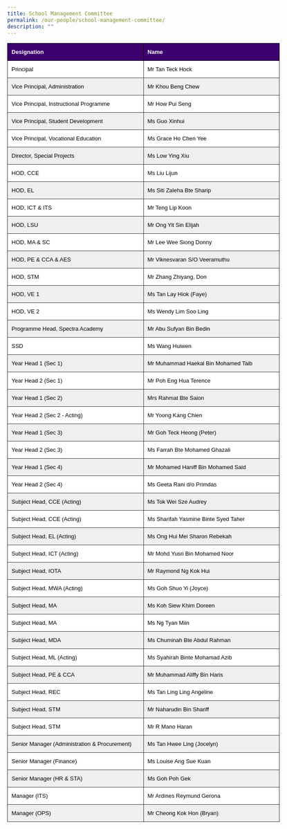 ```yaml
---
title: School Management Committee
permalink: /our-people/school-management-committee/
description: ""
---
```

<style type="text/css">
.tg  {border-collapse:collapse;border-color:#ccc;border-spacing:0;}
.tg td{background-color:#fff;border-color:#ccc;border-style:solid;border-width:1px;color:#333;
  font-family:Arial, sans-serif;font-size:14px;overflow:hidden;padding:12px 9px;word-break:normal;}
.tg th{background-color:#f0f0f0;border-color:#ccc;border-style:solid;border-width:1px;color:#333;
  font-family:Arial, sans-serif;font-size:14px;font-weight:normal;overflow:hidden;padding:12px 9px;word-break:normal;}
.tg .tg-49pb{background-color:#3E006D;border-color:#000000;color:#ffffff;font-family:Arial, Helvetica, sans-serif !important;
  font-size:13px;font-weight:bold;text-align:left;vertical-align:middle}
.tg .tg-9ezz{background-color:#ffffff;border-color:#343434;color:#000000;font-family:Arial, Helvetica, sans-serif !important;
  font-size:13px;text-align:left;vertical-align:middle}
.tg .tg-5rzm{background-color:#efefef;border-color:#343434;color:#000000;font-family:Arial, Helvetica, sans-serif !important;
  font-size:13px;text-align:left;vertical-align:middle}
.tg .tg-qm8y{background-color:#efefef;border-color:#343434;color:#000000;font-size:13px;text-align:left;vertical-align:middle}
.tg .tg-u99b{background-color:#ffffff;border-color:#343434;color:#000000;font-size:13px;text-align:left;vertical-align:middle}
</style>
<table style="undefined;table-layout: fixed; width: 630px" class="tg">
<colgroup>
<col style="width: 315px">
<col style="width: 315px">
</colgroup>
<tbody>
  <tr>
    <td class="tg-49pb">Designation</td>
    <td class="tg-49pb">Name</td>
  </tr>
  <tr>
    <td class="tg-9ezz">Principal</td>
    <td class="tg-9ezz">Mr Tan Teck Hock</td>
  </tr>
  <tr>
    <td class="tg-5rzm">Vice Principal, Administration</td>
    <td class="tg-5rzm">Mr Khou Beng Chew</td>
  </tr>
  <tr>
    <td class="tg-9ezz">Vice Principal, Instructional Programme</td>
    <td class="tg-9ezz">Mr How Pui Seng</td>
  </tr>
  <tr>
    <td class="tg-5rzm">Vice Principal, Student Development</td>
    <td class="tg-5rzm">Ms Guo Xinhui</td>
  </tr>
  <tr>
    <td class="tg-9ezz">Vice Principal, Vocational Education</td>
    <td class="tg-9ezz">Ms Grace Ho Chen Yee</td>
  </tr>
  <tr>
    <td class="tg-5rzm">Director, Special Projects</td>
    <td class="tg-5rzm">Ms Low Ying Xiu</td>
  </tr>
  <tr>
    <td class="tg-9ezz">HOD, CCE</td>
    <td class="tg-9ezz">Ms Liu Lijun</td>
  </tr>
  <tr>
    <td class="tg-5rzm">HOD, EL</td>
    <td class="tg-qm8y">Ms Siti Zaleha Bte Sharip</td>
  </tr>
  <tr>
    <td class="tg-9ezz">HOD, ICT &amp; ITS</td>
    <td class="tg-u99b">Mr Teng Lip Koon</td>
  </tr>
  <tr>
    <td class="tg-5rzm">HOD, LSU</td>
    <td class="tg-qm8y">Mr Ong Yit Sin Elijah</td>
  </tr>
  <tr>
    <td class="tg-9ezz">HOD, MA &amp; SC</td>
    <td class="tg-u99b">Mr Lee Wee Siong Donny</td>
  </tr>
  <tr>
    <td class="tg-5rzm">HOD, PE &amp; CCA &amp; AES</td>
    <td class="tg-qm8y">Mr Viknesvaran S/O Veeramuthu</td>
  </tr>
  <tr>
    <td class="tg-9ezz">HOD, STM</td>
    <td class="tg-u99b">Mr Zhang Zhiyang, Don</td>
  </tr>
  <tr>
    <td class="tg-5rzm">HOD, VE 1</td>
    <td class="tg-qm8y">Ms Tan Lay Hiok (Faye)</td>
  </tr>
  <tr>
    <td class="tg-9ezz">HOD, VE 2</td>
    <td class="tg-u99b">Ms Wendy Lim Soo Ling</td>
  </tr>
  <tr>
    <td class="tg-5rzm">Programme Head, Spectra Academy</td>
    <td class="tg-qm8y">Mr Abu Sufyan Bin Bedin</td>
  </tr>
  <tr>
    <td class="tg-9ezz">SSD</td>
    <td class="tg-u99b">Ms Wang Huiwen</td>
  </tr>
  <tr>
    <td class="tg-5rzm">Year Head 1 (Sec 1)</td>
    <td class="tg-qm8y">Mr Muhammad Haekal Bin Mohamed Taib</td>
  </tr>
  <tr>
    <td class="tg-9ezz">Year Head 2 (Sec 1)</td>
    <td class="tg-u99b">Mr Poh Eng Hua Terence</td>
  </tr>
  <tr>
    <td class="tg-5rzm">Year Head 1 (Sec 2)</td>
    <td class="tg-qm8y">Mrs Rahmat Bte Saion</td>
  </tr>
  <tr>
    <td class="tg-9ezz">Year Head 2 (Sec 2 - Acting)</td>
    <td class="tg-u99b">Mr Yoong Kang Chien</td>
  </tr>
  <tr>
    <td class="tg-5rzm">Year Head 1 (Sec 3)</td>
    <td class="tg-qm8y">Mr Goh Teck Heong (Peter)</td>
  </tr>
  <tr>
    <td class="tg-9ezz">Year Head 2 (Sec 3)</td>
    <td class="tg-u99b">Ms Farrah Bte Mohamed Ghazali</td>
  </tr>
  <tr>
    <td class="tg-5rzm">Year Head 1 (Sec 4)</td>
    <td class="tg-qm8y">Mr Mohamed Haniff Bin Mohamed Said</td>
  </tr>
  <tr>
    <td class="tg-9ezz">Year Head 2 (Sec 4)</td>
    <td class="tg-u99b">Ms Geeta Rani d/o Primdas</td>
  </tr>
  <tr>
    <td class="tg-5rzm">Subject Head, CCE (Acting)</td>
    <td class="tg-qm8y">Ms Tok Wei Sze Audrey</td>
  </tr>
  <tr>
    <td class="tg-9ezz">Subject Head, CCE (Acting)</td>
    <td class="tg-u99b">Ms Sharifah Yasmine Binte Syed Taher</td>
  </tr>
  <tr>
    <td class="tg-5rzm">Subject Head, EL (Acting)</td>
    <td class="tg-qm8y">Ms Ong Hui Mei Sharon Rebekah</td>
  </tr>
  <tr>
    <td class="tg-9ezz">Subject Head, ICT (Acting)</td>
    <td class="tg-u99b">Mr Mohd Yusri Bin Mohamed Noor</td>
  </tr>
  <tr>
    <td class="tg-5rzm">Subject Head, IOTA</td>
    <td class="tg-qm8y">Mr Raymond Ng Kok Hui</td>
  </tr>
  <tr>
    <td class="tg-9ezz">Subject Head, MWA (Acting)</td>
    <td class="tg-u99b">Ms Goh Shuo Yi (Joyce)</td>
  </tr>
  <tr>
    <td class="tg-5rzm">Subject Head, MA</td>
    <td class="tg-qm8y">Ms Koh Siew Khim Doreen</td>
  </tr>
  <tr>
    <td class="tg-9ezz">Subject Head, MA</td>
    <td class="tg-u99b">Ms Ng Tyan Miin</td>
  </tr>
  <tr>
    <td class="tg-5rzm">Subject Head, MDA</td>
    <td class="tg-qm8y">Ms Chuminah Bte Abdul Rahman</td>
  </tr>
  <tr>
    <td class="tg-9ezz">Subject Head, ML (Acting)</td>
    <td class="tg-u99b">Ms Syahirah Binte Mohamad Azib</td>
  </tr>
  <tr>
    <td class="tg-5rzm">Subject Head, PE &amp; CCA</td>
    <td class="tg-qm8y">Mr Muhammad Aliffy Bin Haris</td>
  </tr>
  <tr>
    <td class="tg-9ezz">Subject Head, REC</td>
    <td class="tg-u99b">Ms Tan Ling Ling Angeline</td>
  </tr>
  <tr>
    <td class="tg-5rzm">Subject Head, STM</td>
    <td class="tg-5rzm">Mr Naharudin Bin Shariff</td>
  </tr>
  <tr>
    <td class="tg-9ezz">Subject Head, STM</td>
    <td class="tg-9ezz">Mr R Mano Haran</td>
  </tr>
  <tr>
    <td class="tg-5rzm">Senior Manager (Administration &amp; Procurement)</td>
    <td class="tg-5rzm">Ms Tan Hwee Ling (Jocelyn)</td>
  </tr>
  <tr>
    <td class="tg-9ezz">Senior Manager (Finance)</td>
    <td class="tg-9ezz">Ms Louise Ang Sue Kuan</td>
  </tr>
  <tr>
    <td class="tg-5rzm">Senior Manager (HR &amp; STA)</td>
    <td class="tg-5rzm">Ms Goh Poh Gek</td>
  </tr>
  <tr>
    <td class="tg-9ezz">Manager (ITS)</td>
    <td class="tg-9ezz">Mr Ardines Reymund Gerona</td>
  </tr>
  <tr>
    <td class="tg-5rzm">Manager (OPS)</td>
    <td class="tg-5rzm">Mr Cheong Kok Hon (Bryan)</td>
  </tr>
</tbody>
</table>
